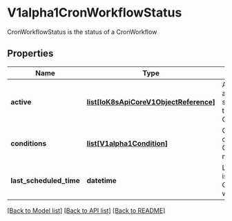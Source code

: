 # V1alpha1CronWorkflowStatus

CronWorkflowStatus is the status of a CronWorkflow
## Properties
Name | Type | Description | Notes
------------ | ------------- | ------------- | -------------
**active** | [**list[IoK8sApiCoreV1ObjectReference]**](IoK8sApiCoreV1ObjectReference.md) | Active is a list of active workflows stemming from this CronWorkflow | [optional] 
**conditions** | [**list[V1alpha1Condition]**](V1alpha1Condition.md) | Conditions is a list of conditions the CronWorkflow may have | [optional] 
**last_scheduled_time** | **datetime** | LastScheduleTime is the last time the CronWorkflow was scheduled | [optional] 

[[Back to Model list]](../README.md#documentation-for-models) [[Back to API list]](../README.md#documentation-for-api-endpoints) [[Back to README]](../README.md)


